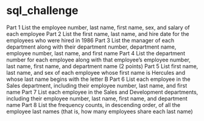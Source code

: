 # sql_challenge
Part 1
List the employee number, last name, first name, sex, and salary of each employee 
Part 2
List the first name, last name, and hire date for the employees who were hired in 1986
Part 3
List the manager of each department along with their department number, department name, employee number, last name, and first name
Part 4
List the department number for each employee along with that employee’s employee number, last name, first name, and department name (2 points)
Part 5
List first name, last name, and sex of each employee whose first name is Hercules and whose last name begins with the letter B 
Part 6
List each employee in the Sales department, including their employee number, last name, and first name 
Part 7
List each employee in the Sales and Development departments, including their employee number, last name, first name, and department name 
Part 8
List the frequency counts, in descending order, of all the employee last names (that is, how many employees share each last name) 